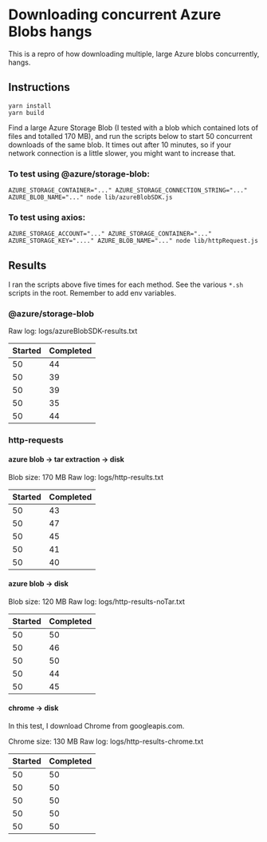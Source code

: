 # Downloading concurrent Azure Blobs hangs

This is a repro of how downloading multiple, large Azure blobs concurrently, hangs.

## Instructions

```
yarn install
yarn build
```

Find a large Azure Storage Blob (I tested with a blob which contained lots of files and totalled 170 MB), and run the scripts below to start 50 concurrent downloads of the same blob. It times out after 10 minutes, so if your network connection is a little slower, you might want to increase that.

### To test using @azure/storage-blob:

```
AZURE_STORAGE_CONTAINER="..." AZURE_STORAGE_CONNECTION_STRING="..." AZURE_BLOB_NAME="..." node lib/azureBlobSDK.js
```

### To test using axios:

```
AZURE_STORAGE_ACCOUNT="..." AZURE_STORAGE_CONTAINER="..." AZURE_STORAGE_KEY="...." AZURE_BLOB_NAME="..." node lib/httpRequest.js
```

## Results

I ran the scripts above five times for each method. See the various `*.sh` scripts in the root. Remember to add env variables.

### @azure/storage-blob

Raw log: logs/azureBlobSDK-results.txt

| Started | Completed |
| ------- | --------- |
| 50      | 44        |
| 50      | 39        |
| 50      | 39        |
| 50      | 35        |
| 50      | 44        |

### http-requests

#### azure blob -> tar extraction -> disk

Blob size: 170 MB
Raw log: logs/http-results.txt

| Started | Completed |
| ------- | --------- |
| 50      | 43        |
| 50      | 47        |
| 50      | 45        |
| 50      | 41        |
| 50      | 40        |

#### azure blob -> disk

Blob size: 120 MB
Raw log: logs/http-results-noTar.txt

| Started | Completed |
| ------- | --------- |
| 50      | 50        |
| 50      | 46        |
| 50      | 50        |
| 50      | 44        |
| 50      | 45        |

#### chrome -> disk

In this test, I download Chrome from googleapis.com.

Chrome size: 130 MB
Raw log: logs/http-results-chrome.txt

| Started | Completed |
| ------- | --------- |
| 50      | 50        |
| 50      | 50        |
| 50      | 50        |
| 50      | 50        |
| 50      | 50        |
